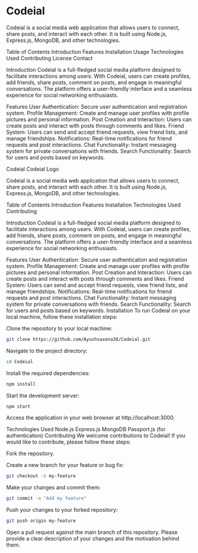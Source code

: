 # Codeial
  Codeial is a social media web application that allows users to connect, share posts, and interact with each other. It is built using Node.js, Express.js, MongoDB, and other technologies.

Table of Contents
Introduction
Features
Installation
Usage
Technologies Used
Contributing
License
Contact

Introduction
Codeial is a full-fledged social media platform designed to facilitate interactions among users. With Codeial, users can create profiles, add friends, share posts, comment on posts, and engage in meaningful conversations. The platform offers a user-friendly interface and a seamless experience for social networking enthusiasts.

Features
User Authentication: Secure user authentication and registration system.
Profile Management: Create and manage user profiles with profile pictures and personal information.
Post Creation and Interaction: Users can create posts and interact with posts through comments and likes.
Friend System: Users can send and accept friend requests, view friend lists, and manage friendships.
Notifications: Real-time notifications for friend requests and post interactions.
Chat Functionality: Instant messaging system for private conversations with friends.
Search Functionality: Search for users and posts based on keywords.


Codeial
Codeial Logo

Codeial is a social media web application that allows users to connect, share posts, and interact with each other. It is built using Node.js, Express.js, MongoDB, and other technologies.

Table of Contents
Introduction
Features
Installation
Technologies Used
Contributing


Introduction
Codeial is a full-fledged social media platform designed to facilitate interactions among users. With Codeial, users can create profiles, add friends, share posts, comment on posts, and engage in meaningful conversations. The platform offers a user-friendly interface and a seamless experience for social networking enthusiasts.

Features
User Authentication: Secure user authentication and registration system.
Profile Management: Create and manage user profiles with profile pictures and personal information.
Post Creation and Interaction: Users can create posts and interact with posts through comments and likes.
Friend System: Users can send and accept friend requests, view friend lists, and manage friendships.
Notifications: Real-time notifications for friend requests and post interactions.
Chat Functionality: Instant messaging system for private conversations with friends.
Search Functionality: Search for users and posts based on keywords.
Installation
To run Codeial on your local machine, follow these installation steps:

Clone the repository to your local machine:
```bash
git clone https://github.com/Ayushsaxena38/Codeial.git
```
Navigate to the project directory:
```bash
cd Codeial
```
Install the required dependencies:
```bash
npm install
```
Start the development server:
```bash
npm start
```
Access the application in your web browser at http://localhost:3000.

Technologies Used
Node.js
Express.js
MongoDB
Passport.js (for authentication)
Contributing
We welcome contributions to Codeial! If you would like to contribute, please follow these steps:

Fork the repository.

Create a new branch for your feature or bug fix:
```bash
git checkout -b my-feature
```
Make your changes and commit them:
```bash
git commit -m "Add my feature"
```
Push your changes to your forked repository:
```bash
git push origin my-feature
```
Open a pull request against the main branch of this repository. Please provide a clear description of your changes and the motivation behind them.
